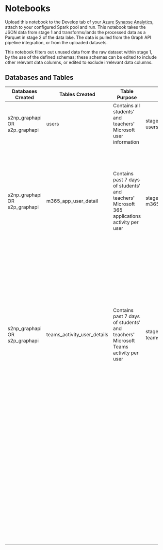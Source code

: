# Notebooks

Upload this notebook to the Develop tab of your [Azure Synapse Analytics](https://azure.microsoft.com/en-us/services/synapse-analytics/), attach to your configured Spark pool and run. This notebook takes the JSON data from stage 1 and transforms/lands the processed data as a Parquet in stage 2 of the data lake. The data is pulled from the Graph API pipeline integration, or from the uploaded datasets.

This notebook filters out unused data from the raw dataset within stage 1, by the use of the defined schemas; these schemas can be edited to include other relevant data columns, or edited to exclude irrelevant data columns.
## Databases and Tables
| Databases Created | Tables Created | Table Purpose | Data Source Used | Data Used |
| --- | --- | --- | --- | --- |
| s2np_graphapi OR s2p_graphapi | users | Contains all students' and teachers' Microsoft user information | stage 1np GraphAPI data: users.json | surname |
| | | | | givenName |
| | | | | userPrincipalName |
| | | | | givenName |
| s2np_graphapi OR s2p_graphapi | m365_app_user_detail | Contains past 7 days of students' and teachers' Microsoft 365 applications activity per user | stage 1np GraphAPI data: m365_app_user_detail.json | reportRefreshDate |
| | | | | userPrincipalName |
| | | | | lastActivityDate |
| | | | | lastActivationDate |
| | | | | details: \[reportPeriod, mobile, web, mac, windows, excel(Mobile)(Web)(Mac)(Windows), oneNote(Mobile)(Web)(Mac)(Windows), outlook(Mobile)(Web)(Mac)(Windows), powerPoint(Mobile)(Web)(Mac)(Windows), teams(Mobile)(Web)(Mac)(Windows), word(Mobile)(Web)(Mac)(Windows)\]|
| s2np_graphapi OR s2p_graphapi | teams_activity_user_details | Contains past 7 days of students' and teachers' Microsoft Teams activity per user | stage 1np GraphAPI data: teams_activity_user_details.json | reportRefreshDate |
| | | | | userPrincipalName |
| | | | | lastActivityDate |
| | | | | reportPeriod |
| | | | | isDeleted |
| | | | | deletedDate |
| | | | | isLicensed |
| | | | | hasOtherAction |
| | | | | privateChatMessageCount |
| | | | | teamsChatMessageCount |
| | | | | callCount |
| | | | | meetingCount |
| | | | | meetingsOrganizedCount |
| | | | | meetingsAttendedCount |
| | | | | adHocMeetingsOrganizedCount |
| | | | | adHocMeetingsAttendedCount |
| | | | | scheduledOneTimeMeetingsOrganizedCount |
| | | | | scheduledOneTimeMeetingsAttendedCount |
| | | | | scheduledRecurringMeetingsOrganizedCount |
| | | | | scheduledRecurringMeetingsAttendedCount |
| | | | | audioDuration |
| | | | | screenShareDuration |
| | | | | videoDuration |
| | | | | assignedProducts: \[assignedProducts\] |
